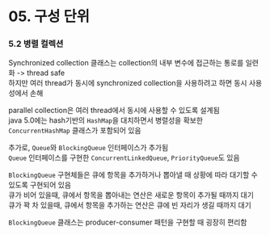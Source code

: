 # 05. 구성 단위

### 5.2 병렬 컬렉션

Synchronized collection 클래스는 collection의 내부 변수에 접근하는 통로를 일련화 -> thread safe  
하지만 여러 thread가 동시에 synchronized collection을 사용하려고 하면 동시 사용성에서 손해

parallel collection은 여러 thread에서 동시에 사용할 수 있도록 설계됨  
java 5.0에는 hash기반의 `HashMap`을 대치하면서 병렬성을 확보한 `ConcurrentHashMap` 클래스가 포함되어 있음

추가로, `Queue`와 `BlockingQueue` 인터페이스가 추가됨  
`Queue` 인터페이스를 구현한 `ConcurrentLinkedQueue`, `PriorityQueue`도 있음

`BlockingQueue` 구현체들은 큐에 항목을 추가하거나 뽑아낼 때 상황에 따라 대기할 수 있도록 구현되어 있음  
큐가 비어 있을때, 큐에서 항목을 뽑아내는 연산은 새로운 항목이 추가될 때까지 대기  
큐가 꽉 차 있을때, 큐에서 항목을 추가하는 연산은 큐에 빈 자리가 생길 때까지 대기

`BlockingQueue` 클래스는 producer-consumer 패턴을 구현할 때 굉장히 편리함


